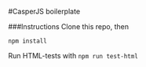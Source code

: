 #CasperJS boilerplate

###Instructions
Clone this repo, then

```npm install```

Run HTML-tests with ```npm run test-html```
